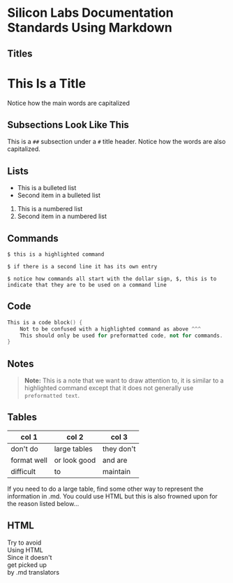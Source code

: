 # Silicon Labs Documentation Standards Using Markdown

## Titles
# This Is a Title
Notice how the main words are capitalized

## Subsections Look Like This
This is a `##` subsection under a `#` title header. Notice how the words are also capitalized.

## Lists

- This is a bulleted list
- Second item in a bulleted list

1. This is a numbered list
2. Second item in a numbered list

## Commands

```shell
$ this is a highlighted command
```

```shell
$ if there is a second line it has its own entry
```

```shell
$ notice how commands all start with the dollar sign, $, this is to indicate that they are to be used on a command line
```


## Code
```cpp
This is a code block() {
    Not to be confused with a highlighted command as above ^^^
    This should only be used for preformatted code, not for commands.
}
```

## Notes
> **Note:** This is a note that we want to draw attention to, it is similar to a highlighted command except that it does not generally use `preformatted text`.


## Tables
| col 1 | col 2 | col 3 |
| ----- | ----- | ----- |
| don't do | large tables | they don't |
| format well | or look good | and are |
| difficult | to | maintain |

If you need to do a large table, find some other way to represent the information in .md. You could use HTML but this is also frowned upon for the reason listed below...

## HTML
Try to avoid <br> Using HTML <br> Since it doesn't <br> get picked up <br> by .md translators
